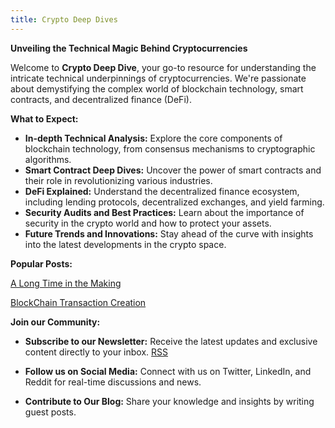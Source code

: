 ```yaml
---
title: Crypto Deep Dives
---
```

<head>
<link rel="alternate" type="application/atom+xml" title="{{ site.title }}" href="/feed.xml">
</head>

**Unveiling the Technical Magic Behind Cryptocurrencies**

Welcome to **Crypto Deep Dive**, your go-to resource for understanding the intricate technical underpinnings of cryptocurrencies. We're passionate about demystifying the complex world of blockchain technology, smart contracts, and decentralized finance (DeFi).

**What to Expect:**

* **In-depth Technical Analysis:** Explore the core components of blockchain technology, from consensus mechanisms to cryptographic algorithms.
* **Smart Contract Deep Dives:** Uncover the power of smart contracts and their role in revolutionizing various industries.
* **DeFi Explained:** Understand the decentralized finance ecosystem, including lending protocols, decentralized exchanges, and yield farming.
* **Security Audits and Best Practices:** Learn about the importance of security in the crypto world and how to protect your assets.
* **Future Trends and Innovations:** Stay ahead of the curve with insights into the latest developments in the crypto space.

**Popular Posts:**

[A Long Time in the Making](https://lewisbakkero.github.io/tibidabo/2024/12/08/A-Long-Time-in-the-Making.html)

[BlockChain Transaction Creation](https://lewisbakkero.github.io/tibidabo/2024/12/21/Decoding-Transaction-Creation.html)

**Join our Community:**

* **Subscribe to our Newsletter:** Receive the latest updates and exclusive content directly to your inbox.
<a class="btn btn-rss" href="/feed.xml" target="_blank">RSS</a>

* **Follow us on Social Media:** Connect with us on Twitter, LinkedIn, and Reddit for real-time discussions and news.
* **Contribute to Our Blog:** Share your knowledge and insights by writing guest posts.



